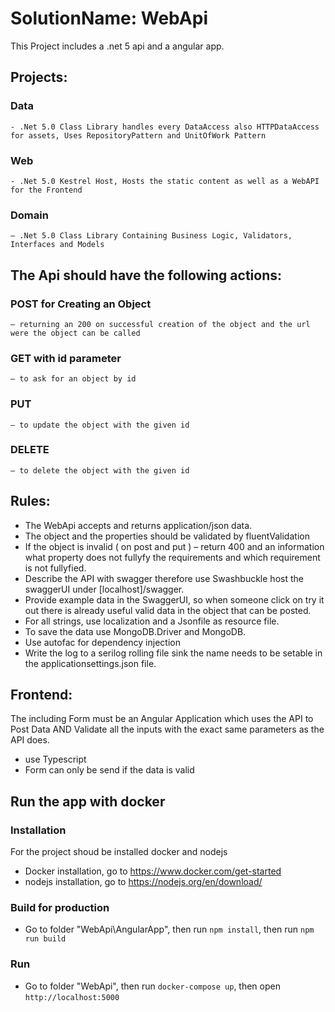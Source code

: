 # SolutionName: WebApi
This Project includes a .net 5 api and a angular app.
## Projects:
### Data 
    - .Net 5.0 Class Library handles every DataAccess also HTTPDataAccess for assets, Uses RepositoryPattern and UnitOfWork Pattern
### Web 
    - .Net 5.0 Kestrel Host, Hosts the static content as well as a WebAPI for the Frontend
### Domain 
    – .Net 5.0 Class Library Containing Business Logic, Validators, Interfaces and Models
## The Api should have the following actions:
### POST for Creating an Object 
    – returning an 200 on successful creation of the object and the url were the object can be called
### GET with id parameter 
    – to ask for an object by id
### PUT 
    – to update the object with the given id
### DELETE 
    – to delete the object with the given id
## Rules:
- The WebApi accepts and returns application/json data.
- The object and the properties should be validated by fluentValidation
- If the object is invalid ( on post and put ) – return 400 and an information what property does not fullyfy the requirements and which requirement is not fullyfied.
- Describe the API with swagger therefore use Swashbuckle host the swaggerUI under [localhost]/swagger.
- Provide example data in the SwaggerUI, so when someone click on try it out there is already useful valid data in the object that can be posted.
- For all strings, use localization and a Jsonfile as resource file.
- To save the data use MongoDB.Driver and MongoDB.
- Use autofac for dependency injection
- Write the log to a serilog rolling file sink the name needs to be setable in the applicationsettings.json file. 
## Frontend:
The including Form must be an Angular Application which uses the API to Post Data AND Validate all the inputs with the exact same parameters as the API does.
- use Typescript
- Form can only be send if the data is valid


## Run the app with docker
### Installation
For the project shoud be installed docker and nodejs
- Docker installation, go to https://www.docker.com/get-started
- nodejs installation, go to https://nodejs.org/en/download/

### Build for production
- Go to folder "WebApi\AngularApp", then run `npm install`, then run `npm run build`
### Run 
- Go to folder "WebApi", then run `docker-compose up`, then open `http://localhost:5000` 

